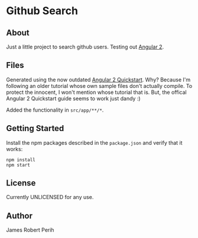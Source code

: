 # Github Search

## About
Just a little project to search github users. Testing out [Angular 2](https://angular.io).

## Files
Generated using the now outdated [Angular 2 Quickstart](https://github.com/angular/quickstart). Why? Because I'm following an older tutorial whose own sample files don't actually compile. To protect the innocent, I won't mention whose tutorial that is. But, the offical Angular 2 Quickstart guide seems to work just dandy :)

Added the functionality in `src/app/**/*`.

## Getting Started
Install the npm packages described in the `package.json` and verify that it works:

```shell
npm install
npm start
```

## License
Currently UNLICENSED for any use.

## Author
James Robert Perih
